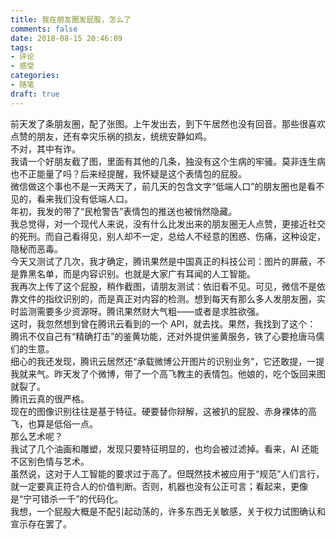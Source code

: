 ```yaml
---
title: 我在朋友圈发屁股，怎么了
comments: false
date: 2018-08-15 20:46:09
tags:
- 评论
- 感受
categories:
- 随笔
draft: true
---
```

前天发了条朋友圈，配了张图。上午发出去，到下午居然也没有回音。那些很喜欢点赞的朋友，还有幸灾乐祸的损友，统统安静如鸡。 <!--more-->  
不对，其中有诈。  
我请一个好朋友截了图，里面有其他的几条，独没有这个生病的牢骚。莫非连生病也不正能量了吗？后来经提醒，我怀疑是这个表情包的屁股。  
微信做这个事也不是一天两天了，前几天的包含文字“低端人口”的朋友圈也是看不见的，看来我们没有低端人口。  
年初，我发的带了“民枪警告”表情包的推送也被悄然隐藏。  
我总觉得，对一个现代人来说，没有什么比发出来的朋友圈无人点赞，更接近社交的死刑。而自己看得见，别人却不一定，总给人不经意的困惑、伤痛，这种设定，隐秘而恶毒。  
今天又测试了几次，我才确定，腾讯果然是中国真正的科技公司：图片的屏蔽，不是靠黑名单，而是内容识别。也就是大家广有耳闻的人工智能。  
我再次上传了这个屁股，稍作截图，请朋友测试：依旧看不见。可见，微信不是依靠文件的指纹识别的，而是真正对内容的检测。想到每天有那么多人发朋友圈，实时监测需要多少资源呀。腾讯果然财大气粗——或者是求胜欲强。  
这时，我忽然想到曾在腾讯云看到的一个 API，就去找。果然，我找到了这个：  
腾讯不仅自己有“精确打击”的鉴黄功能，还对外提供鉴黄服务，铁了心要抢唐马儒们的生意。  
细心的我还发现，腾讯云居然还“承载微博公开图片的识别业务”，它还敢提，一提我就来气。昨天发了个微博，带了一个高飞教主的表情包。他娘的，吃个饭回来图就裂了。  
腾讯云真的很严格。  
现在的图像识别往往是基于特征。硬要替你辩解，这被扒的屁股、赤身裸体的高飞，也算是低俗一点。  
那么艺术呢？  
我试了几个油画和雕塑，发现只要特征明显的，也均会被过滤掉。看来，AI 还能不区别色情与艺术。  
虽然说，这对于人工智能的要求过于高了。但既然技术被应用于“规范”人们言行，就一定要真正符合人的价值判断。否则，机器也没有公正可言；看起来，更像是“宁可错杀一千”的代码化。  
我想，一个屁股大概是不配引起动荡的，许多东西无关敏感，关于权力试图确认和宣示存在罢了。
